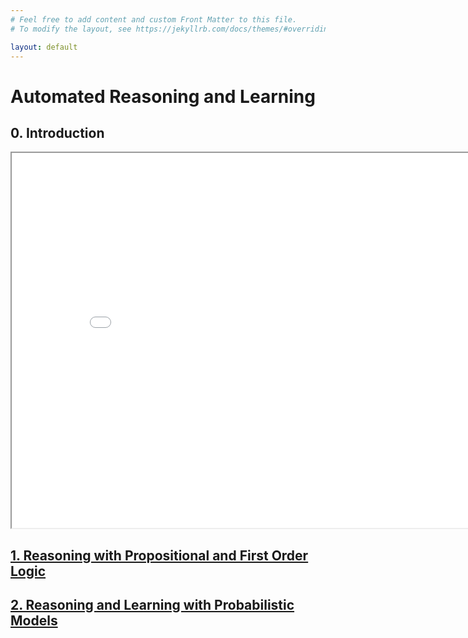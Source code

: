 ```yaml
---
# Feel free to add content and custom Front Matter to this file.
# To modify the layout, see https://jekyllrb.com/docs/themes/#overriding-theme-defaults

layout: default
---
```


# Automated Reasoning and Learning

## 0. Introduction

<iframe src="Intro-KW-based-AISystems.pdf#toolbar=1&navpanes=0&scrollbar=1" width="850" height="600"></iframe>


## [1. Reasoning with Propositional and First Order Logic](logic/)  

## [2. Reasoning and Learning with Probabilistic Models](bayes/)


